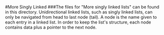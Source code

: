 #More Singly Linked
###The files for "More singly linked lists" can be found in this directory. Unidirectional linked lists, such as singly linked lists, can only be navigated from head to last node (tail). A node is the name given to each entry in a linked list. In order to keep the list's structure, each node contains data plus a pointer to the next node.

